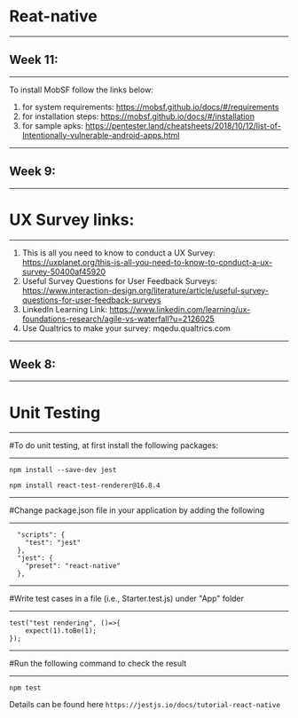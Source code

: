 # Reat-native
_________________________________________
## Week 11:
_________________________________________
To install MobSF follow the links below:

1. for system requirements: https://mobsf.github.io/docs/#/requirements
2. for installation steps: https://mobsf.github.io/docs/#/installation
3. for sample apks: https://pentester.land/cheatsheets/2018/10/12/list-of-Intentionally-vulnerable-android-apps.html
_________________________________________
## Week 9:
_________________________________________
# UX Survey links:
_________________________________________
1. This is all you need to know to conduct a UX Survey:
   https://uxplanet.org/this-is-all-you-need-to-know-to-conduct-a-ux-survey-50400af45920
2. Useful Survey Questions for User Feedback Surveys: 
   https://www.interaction-design.org/literature/article/useful-survey-questions-for-user-feedback-surveys
3. LinkedIn Learning Link:
   https://www.linkedin.com/learning/ux-foundations-research/agile-vs-waterfall?u=2126025
4. Use Qualtrics to make your survey: mqedu.qualtrics.com 
_________________________________________
## Week 8:
_________________________________________
# Unit Testing
_________________________________________
#To do unit testing,
at first install the following packages:
________________________________________

```npm install --save-dev jest```

```npm install react-test-renderer@16.8.4```

_______________________________________________________________________
#Change package.json file in your application by adding the following
_______________________________________________________________________
```
  "scripts": {
    "test": "jest"
  },
  "jest": {
    "preset": "react-native"
  },
 ``` 
____________________________________________________________________
#Write test cases in a file (i.e., Starter.test.js) under "App" folder
____________________________________________________________________
```
test("test rendering", ()=>{
	expect(1).toBe(1);	
});
```
______________________________________________
#Run the following command to check the result
______________________________________________

```npm test```

Details can be found here ```https://jestjs.io/docs/tutorial-react-native```
